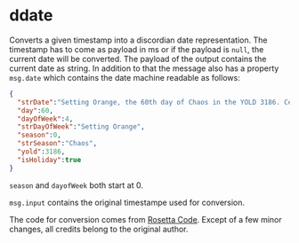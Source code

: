 # ddate
Converts a given timestamp into a discordian date representation. The timestamp has to come as payload in ms or if the payload is `null`, the current date will be converted. The payload of the output contains the current date as string. In addition to that the message also has a property `msg.date` which contains the date machine readable as follows:

```json
{
  "strDate":"Setting Orange, the 60th day of Chaos in the YOLD 3186. Celebrate St. Tib's Day!",
  "day":60,
  "dayOfWeek":4,
  "strDayOfWeek":"Setting Orange",
  "season":0,
  "strSeason":"Chaos",
  "yold":3186,
  "isHoliday":true
}
```
`season` and `dayofWeek` both start at 0.

`msg.input` contains the original timestampe used for conversion.

The code for conversion comes from [Rosetta Code](https://rosettacode.org/wiki/Discordian_date#JavaScript). Except of a few minor changes, all credits belong to the original author.